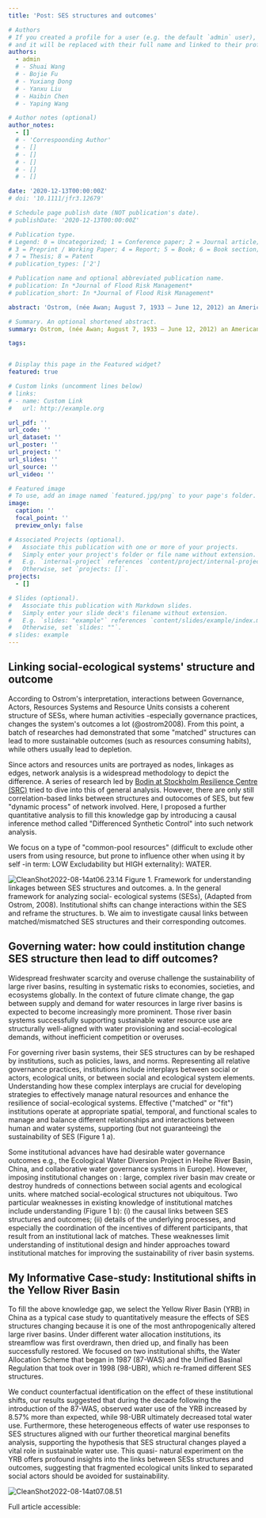 ```yaml
---
title: 'Post: SES structures and outcomes'

# Authors
# If you created a profile for a user (e.g. the default `admin` user), write the username (folder name) here
# and it will be replaced with their full name and linked to their profile.
authors:
  - admin
  # - Shuai Wang
  # - Bojie Fu
  # - Yuxiang Dong
  # - Yanxu Liu
  # - Haibin Chen
  # - Yaping Wang

# Author notes (optional)
author_notes:
  - []
  # - 'Correspoonding Author'
  # - []
  # - []
  # - []
  # - []
  # - []

date: '2020-12-13T00:00:00Z'
# doi: '10.1111/jfr3.12679'

# Schedule page publish date (NOT publication's date).
# publishDate: '2020-12-13T00:00:00Z'

# Publication type.
# Legend: 0 = Uncategorized; 1 = Conference paper; 2 = Journal article;
# 3 = Preprint / Working Paper; 4 = Report; 5 = Book; 6 = Book section;
# 7 = Thesis; 8 = Patent
# publication_types: ['2']

# Publication name and optional abbreviated publication name.
# publication: In *Journal of Flood Risk Management*
# publication_short: In *Journal of Flood Risk Management*

abstract: 'Ostrom, (née Awan; August 7, 1933 – June 12, 2012) an American political economist, proposed perhaps the most popular framework for understanding coupled human and natural systems:Social-ecological System (SES). However, decades ago, a lot of works still should be addresssed in building causal association between its strucutures and outcomes.'

# Summary. An optional shortened abstract.
summary: Ostrom, (née Awan; August 7, 1933 – June 12, 2012) an American political economist, proposed perhaps the most popular framework for understanding coupled human and natural systems:Social-ecological System (SES). However, decades ago, a lot of works still should be addresssed in building causal association between its strucutures and outcomes.

tags: 


# Display this page in the Featured widget?
featured: true

# Custom links (uncomment lines below)
# links:
# - name: Custom Link
#   url: http://example.org

url_pdf: ''
url_code: ''
url_dataset: ''
url_poster: ''
url_project: ''
url_slides: ''
url_source: ''
url_video: ''

# Featured image
# To use, add an image named `featured.jpg/png` to your page's folder.
image:
  caption: ''
  focal_point: ''
  preview_only: false

# Associated Projects (optional).
#   Associate this publication with one or more of your projects.
#   Simply enter your project's folder or file name without extension.
#   E.g. `internal-project` references `content/project/internal-project/index.md`.
#   Otherwise, set `projects: []`.
projects:
  - []

# Slides (optional).
#   Associate this publication with Markdown slides.
#   Simply enter your slide deck's filename without extension.
#   E.g. `slides: "example"` references `content/slides/example/index.md`.
#   Otherwise, set `slides: ""`.
# slides: example
---
```

<!-- 
{{% callout note %}}
Click the _Cite_ button above to demo the feature to enable visitors to import publication metadata into their reference management software.
{{% /callout %}}

{{% callout note %}}
Create your slides in Markdown - click the _Slides_ button to check out the example.
{{% /callout %}} -->

## Linking social-ecological systems' structure and outcome
According to Ostrom's interpretation, interactions between Governance, Actors, Resources Systems and Resource Units consists a coherent structure of SESs, where human activities -especially governance practices, changes the system's outcomes a lot (@ostrom2008). From this point, a batch of researches had demonstrated that some "matched" structures can lead to more sustainable outcomes (such as resources consuming habits), while others usually lead to depletion. 

Since actors and resources units are portrayed as nodes, linkages as edges, network analysis is a widespread methodology to depict the difference. A series of research led by [Bodin at Stockholm Resilience Centre (SRC)](https://www.stockholmresilience.org/meet-our-team/staff/2008-01-11-bodin.html) tried to dive into this of general analysis. However, there are only still correlation-based links between structures and outocomes of SES, but few "dynamic process" of network involved. Here, I proposed a further quantitative analysis to fill this knowledge gap by introducing a causal inference method called "Differenced Synthetic Control" into such network analysis.

We focus on a type of "common-pool resources" (difficult to exclude other users from using resource, but prone to influence other when using it by self -in term: LOW Excludability but HIGH externality): WATER. 

![CleanShot2022-08-14at06.23.14](https://songshgeo-picgo-1302043007.cos.ap-beijing.myqcloud.com/uPic/CleanShot%202022-08-14%20at%2006.23.14.png)
Figure 1. Framework for understanding linkages between SES structures and outcomes. a. In the general framework for analyzing social- ecological systems (SESs), (Adapted from Ostrom, 2008). Institutional shifts can change interactions within the SES and reframe the structures. b. We aim to investigate causal links between matched/mismatched SES structures and their corresponding outcomes.


## Governing water: how could institution change SES structure then lead to diff outcomes?
Widespread freshwater scarcity and overuse challenge the sustainability of large river basins, resulting in systematic risks to economies, societies, and ecosystems globally. In the context of future climate change, the gap between supply and demand for water resources in large river basins is expected to become increasingly more prominent. Those river basin systems successfully supporting sustainable water resource use are structurally well-aligned with water provisioning and social-ecological demands, without inefficient competition or overuses. 

For governing river basin systems, their SES structures can by be reshaped by institutions, such as policies, laws, and norms. Representing all relative governance practices, institutions include interplays between social or actors, ecological units, or between social and ecological system elements. Understanding how these complex interplays are crucial for developing strategies to effectively manage natural resources and enhance the resilience of social-ecological systems. Effective ("matched" or "fit") institutions operate at appropriate spatial, temporal, and functional scales to manage and balance different relationships and interactions between human and water systems, supporting (but not guaranteeing) the sustainability of SES (Figure 1 a). 

Some institutional advances have had desirable water governance outcomes e.g., the Ecological Water Diversion Project in Heihe River Basin, China, and collaborative water governance systems in Europe). However, imposing institutional changes on : large, complex river basin mav create or destroy hundreds of connections between social agents and ecological units. where matched social-ecological structures not ubiquitous. Two particular weaknesses in existing knowledge of institutional matches include understanding (Figure 1 b): (i) the causal links between SES structures and outcomes; (ii) details of the underlying processes, and especially the coordination of the incentives of different participants, that result from an institutional lack of matches. These weaknesses limit understanding of institutional design and hinder approaches toward institutional matches for improving the sustainability of river basin systems.

## My Informative Case-study: Institutional shifts in the Yellow River Basin

To fill the above knowledge gap, we select the Yellow River Basin (YRB) in China as a typical case study to quantitatively measure the effects of SES structures changing because it is one of the most anthropogenically altered large river basins. Under different water allocation institutions, its streamflow was first overdrawn, then dried up, and finally has been successfully restored. We focused on two institutional shifts, the Water Allocation Scheme that began in 1987 (87-WAS) and the Unified Basinal Regulation that took over in 1998 (98-UBR), which re-framed different SES structures. 

We conduct counterfactual identification on the effect of these institutional shifts, our results suggested that during the decade following the introduction of the 87-WAS, observed water use of the YRB increased by 8.57% more than expected, while 98-UBR ultimately decreased total water use. Furthermore, these heterogeneous effects of water use responses to SES structures aligned with our further theoretical marginal benefits analysis, supporting the hypothesis that SES structural changes played a vital role in sustainable water use. This quasi- natural experiment on the YRB offers profound insights into the links between SESs structures and outcomes, suggesting that fragmented ecological units linked to separated social actors should be avoided for sustainability.

![CleanShot2022-08-14at07.08.51](https://songshgeo-picgo-1302043007.cos.ap-beijing.myqcloud.com/uPic/CleanShot%202022-08-14%20at%2007.08.51.png)

Full article accessible: 

